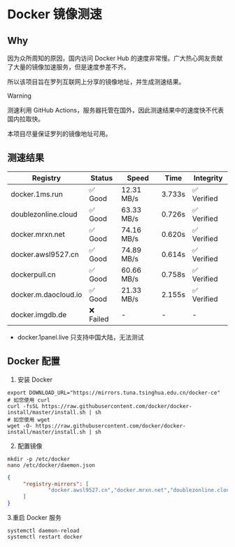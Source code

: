 # Docker 镜像测速

## Why

因为众所周知的原因，国内访问 Docker Hub 的速度非常慢。广大热心网友贡献了大量的镜像加速服务，但是速度参差不齐。


所以该项目旨在罗列互联网上分享的镜像地址，并生成测速结果。

> [!WARNING]
> 测速利用 GitHub Actions，服务器托管在国外，因此测速结果中的速度快不代表国内拉取快。
>

本项目尽量保证罗列的镜像地址可用。

## 测速结果

| Registry | Status | Speed | Time | Integrity |
|----------|--------|-------|------|-----------|
| docker.1ms.run | ✅ Good | 12.31 MB/s | 3.733s | ✅ Verified |
| doublezonline.cloud | ✅ Good | 63.33 MB/s | 0.726s | ✅ Verified |
| docker.mrxn.net | ✅ Good | 74.16 MB/s | 0.620s | ✅ Verified |
| docker.awsl9527.cn | ✅ Good | 74.89 MB/s | 0.614s | ✅ Verified |
| dockerpull.cn | ✅ Good | 60.66 MB/s | 0.758s | ✅ Verified |
| docker.m.daocloud.io | ✅ Good | 21.33 MB/s | 2.155s | ✅ Verified |
| docker.imgdb.de | ❌ Failed | - | - | - |

- docker.1panel.live 只支持中国大陆，无法测试

## Docker 配置

1. 安装 Docker
```shell
export DOWNLOAD_URL="https://mirrors.tuna.tsinghua.edu.cn/docker-ce"
# 如您使用 curl
curl -fsSL https://raw.githubusercontent.com/docker/docker-install/master/install.sh | sh
# 如您使用 wget
wget -O- https://raw.githubusercontent.com/docker/docker-install/master/install.sh | sh
```

2. 配置镜像

```shell
mkdir -p /etc/docker
nano /etc/docker/daemon.json
```

```json
{
     "registry-mirrors": [
             "docker.awsl9527.cn","docker.mrxn.net","doublezonline.cloud"
     ]
}
```

 3.重启 Docker 服务
```shell
systemctl daemon-reload
systemctl restart docker
```
